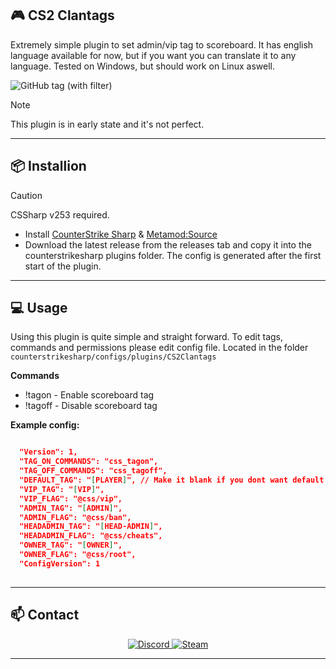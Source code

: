 ## 🎮 CS2 Clantags

Extremely simple plugin to set admin/vip tag to scoreboard. It has english language available for now, but if you want you can translate it to any language.
Tested on Windows, but should work on Linux aswell.

![GitHub tag (with filter)](https://img.shields.io/github/v/tag/asapverneri/CS2-Clantags?style=for-the-badge&label=Version)

> [!NOTE]  
> This plugin is in early state and it's not perfect.

---

## 📦 Installion
> [!CAUTION]
> CSSharp v253 required.

- Install [CounterStrike Sharp](https://github.com/roflmuffin/CounterStrikeSharp) & [Metamod:Source](https://www.sourcemm.net/downloads.php/?branch=master)
- Download the latest release from the releases tab and copy it into the counterstrikesharp plugins folder.
The config is generated after the first start of the plugin.

---

## 💻 Usage

Using this plugin is quite simple and straight forward.
To edit tags, commands and permissions please edit config file.
Located in the folder `counterstrikesharp/configs/plugins/CS2Clantags`

**Commands**
- !tagon - Enable scoreboard tag
- !tagoff - Disable scoreboard tag

**Example config:**
```json

  "Version": 1,
  "TAG_ON_COMMANDS": "css_tagon",
  "TAG_OFF_COMMANDS": "css_tagoff",
  "DEFAULT_TAG": "[PLAYER]", // Make it blank if you dont want default tag
  "VIP_TAG": "[VIP]",
  "VIP_FLAG": "@css/vip",
  "ADMIN_TAG": "[ADMIN]",
  "ADMIN_FLAG": "@css/ban",
  "HEADADMIN_TAG": "[HEAD-ADMIN]",
  "HEADADMIN_FLAG": "@css/cheats",
  "OWNER_TAG": "[OWNER]",
  "OWNER_FLAG": "@css/root",
  "ConfigVersion": 1
  
```
---

## 📫 Contact

<div align="center">
  <a href="https://discordapp.com/users/367644530121637888">
    <img src="https://img.shields.io/badge/Discord-7289DA?style=for-the-badge&logo=discord&logoColor=white" alt="Discord" />
  </a>
  <a href="https://steamcommunity.com/id/vvernerii/">
    <img src="https://img.shields.io/badge/Steam-000000?style=for-the-badge&logo=steam&logoColor=white" alt="Steam" />
  </a>
</div>

---
